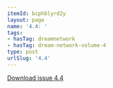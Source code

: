 ```yaml
---
itemId: bcphblyrd2y
layout: page
name: '4.4: '
tags:
- hasTag: dreamnetwork
- hasTag: dream-network-volume-4
type: post
urlSlug: '4.4'
---
```

<a href="../files/pdfs/Volume_4/4.4-Dream-Network-Bulletin_Volume-4-Number-4.pdf" download="">Download issue 4.4</a>